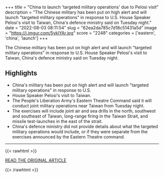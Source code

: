 +++
title = "China to launch 'targeted military operations' due to Pelosi visit"
description = "The Chinese military has been put on high alert and will launch \"targeted military operations\" in response to U.S. House Speaker Pelosi's visit to Taiwan, China's defence ministry said on Tuesday night."
date = "2022-08-03 08:11:54"
slug = "62ea2da785c7d18c51431a5d"
image = "https://i.imgur.com/5yklYAr.jpg"
score = "2248"
categories = ['eastern', 'china', 'launch']
+++

The Chinese military has been put on high alert and will launch \"targeted military operations\" in response to U.S. House Speaker Pelosi's visit to Taiwan, China's defence ministry said on Tuesday night.

## Highlights

- China's military has been put on high alert and will launch "targeted military operations" in response to U.S.
- House Speaker Pelosi's visit to Taiwan.
- The People's Liberation Army's Eastern Theatre Command said it will conduct joint military operations near Taiwan from Tuesday night.
- The exercises will include joint air and sea drills in the north, southwest and southeast of Taiwan, long-range firing in the Taiwan Strait, and missile test-launches in the east of the strait.
- China's defence ministry did not provide details about what the targeted military operations would include, or if they were separate from the exercises announced by the Eastern Theatre command.

---

{{< rawhtml >}}
  <p class="article-category">
    <a target="_blank" href="https://www.reuters.com/world/china-launch-targeted-military-operations-due-pelosi-visit-2022-08-02/">READ THE ORIGINAL ARTICLE</a>
  </p>
{{< /rawhtml >}}

